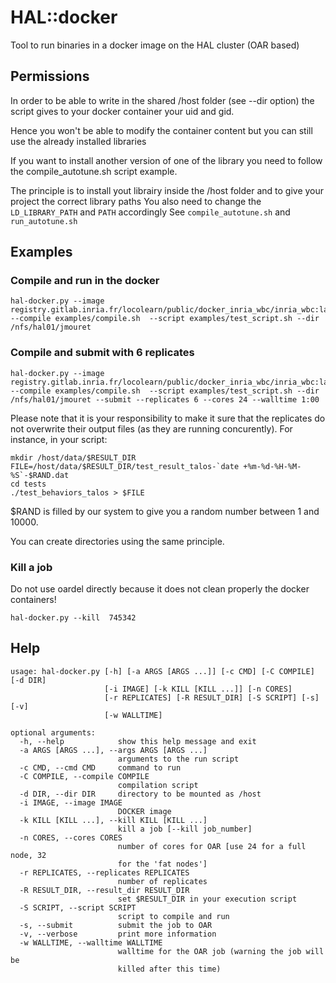 # HAL::docker
Tool to run binaries in a docker image on the HAL cluster (OAR based)

## Permissions

In order to be able to write in the shared /host folder (see --dir option) the script gives to your docker container your uid and gid.

Hence you won't be able to modify the container content but you can still use the already installed libraries

If you want to install another version of one of the library you need to follow the compile_autotune.sh script example.

The principle is to install yout librairy inside the /host folder and to give your project the correct library paths 
You also need to change the `LD_LIBRARY_PATH` and `PATH` accordingly
See `compile_autotune.sh` and `run_autotune.sh`


## Examples
### Compile and run in the docker 
```
hal-docker.py --image registry.gitlab.inria.fr/locolearn/public/docker_inria_wbc/inria_wbc:latest  --compile examples/compile.sh  --script examples/test_script.sh --dir /nfs/hal01/jmouret
```

### Compile and submit with 6 replicates
```
hal-docker.py --image registry.gitlab.inria.fr/locolearn/public/docker_inria_wbc/inria_wbc:latest  --compile examples/compile.sh  --script examples/test_script.sh --dir /nfs/hal01/jmouret --submit --replicates 6 --cores 24 --walltime 1:00
```

Please note that it is your responsibility to make it sure that the replicates do not overwrite their output files (as they are running concurently). For instance, in your script:

```
mkdir /host/data/$RESULT_DIR
FILE=/host/data/$RESULT_DIR/test_result_talos-`date +%m-%d-%H-%M-%S`-$RAND.dat
cd tests
./test_behaviors_talos > $FILE
```
$RAND is filled by our system to give you a random number between 1 and 10000.

You can create directories using the same principle.

### Kill a job
Do not use oardel directly because it does not clean properly the docker containers!

```
hal-docker.py --kill  745342
```


## Help
```
usage: hal-docker.py [-h] [-a ARGS [ARGS ...]] [-c CMD] [-C COMPILE] [-d DIR]
                     [-i IMAGE] [-k KILL [KILL ...]] [-n CORES]
                     [-r REPLICATES] [-R RESULT_DIR] [-S SCRIPT] [-s] [-v]
                     [-w WALLTIME]

optional arguments:
  -h, --help            show this help message and exit
  -a ARGS [ARGS ...], --args ARGS [ARGS ...]
                        arguments to the run script
  -c CMD, --cmd CMD     command to run
  -C COMPILE, --compile COMPILE
                        compilation script
  -d DIR, --dir DIR     directory to be mounted as /host
  -i IMAGE, --image IMAGE
                        DOCKER image
  -k KILL [KILL ...], --kill KILL [KILL ...]
                        kill a job [--kill job_number]
  -n CORES, --cores CORES
                        number of cores for OAR [use 24 for a full node, 32
                        for the 'fat nodes']
  -r REPLICATES, --replicates REPLICATES
                        number of replicates
  -R RESULT_DIR, --result_dir RESULT_DIR
                        set $RESULT_DIR in your execution script
  -S SCRIPT, --script SCRIPT
                        script to compile and run
  -s, --submit          submit the job to OAR
  -v, --verbose         print more information
  -w WALLTIME, --walltime WALLTIME
                        walltime for the OAR job (warning the job will be
                        killed after this time)
```

